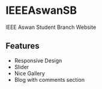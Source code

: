 <h1>IEEEAswanSB</h1>
IEEE Aswan Student Branch Website

<h2>Features</h2>
  <ul>
    <li>Responsive Design</li>
    <li>Slider</li>
    <li>Nice Gallery</li>
    <li>Blog with comments section</li>
  </ul>


